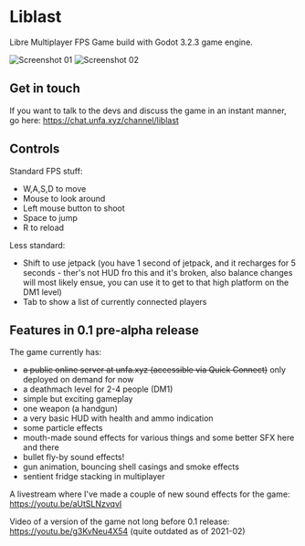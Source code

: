 # Liblast
Libre Multiplayer FPS Game build with Godot 3.2.3 game engine.

![Screenshot 01](https://github.com/unfa/liblast/raw/master/Screenshots/01.png)
![Screenshot 02](https://github.com/unfa/liblast/raw/master/Screenshots/02.png)

## Get in touch

If you want to talk to the devs and discuss the game in an instant manner, go here:
https://chat.unfa.xyz/channel/liblast

## Controls

Standard FPS stuff:
- W,A,S,D to move
- Mouse to look around
- Left mouse button to shoot
- Space to jump
- R to reload

Less standard:
- Shift to use jetpack (you have 1 second of jetpack, and it recharges for 5 seconds - ther's not HUD fro this and it's broken, also balance changes will most likely ensue, you can use it to get to that high platform on the DM1 level)
- Tab to show a list of currently connected players

## Features in 0.1 pre-alpha release

The game currently has:

- ~~a public online server at unfa.xyz (accessible via Quick Connect)~~ only deployed on demand for now
- a deathmach level for 2-4 people (DM1)
- simple but exciting gameplay
- one weapon (a handgun)
- a very basic HUD with health and ammo indication
- some particle effects
- mouth-made sound effects for various things and some better SFX here and there
- bullet fly-by sound effects!
- gun animation, bouncing shell casings and smoke effects
- sentient fridge stacking in multiplayer

A livestream where I've made a couple of new sound effects for the game:
https://youtu.be/aUtSLNzvqvI

Video of a version of the game not long before 0.1 release:
https://youtu.be/g3KvNeu4X54 (quite outdated as of 2021-02)
